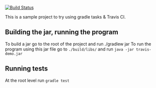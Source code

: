 [![Build Status](https://travis-ci.com/Kotauror/travis-gradle-test.svg?branch=master)](https://travis-ci.com/Kotauror/travis-gradle-test)

This is a sample project to try using gradle tasks & Travis CI.

## Building the jar, running the program

To build a jar go to the root of the project and run ./gradlew jar
To run the program using this jar file go to `./build/libs/` and run `java -jar travis-demo.jar`

## Running tests 
At the root level run `gradle test`
